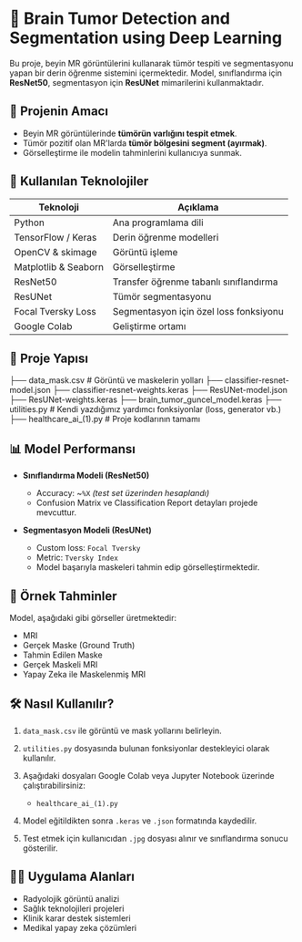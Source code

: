 # 🧠 Brain Tumor Detection and Segmentation using Deep Learning

Bu proje, beyin MR görüntülerini kullanarak tümör tespiti ve segmentasyonu yapan bir derin öğrenme sistemini içermektedir. Model, sınıflandırma için **ResNet50**, segmentasyon için **ResUNet** mimarilerini kullanmaktadır. 

## 🚀 Projenin Amacı

- Beyin MR görüntülerinde **tümörün varlığını tespit etmek**.
- Tümör pozitif olan MR'larda **tümör bölgesini segment (ayırmak)**.
- Görselleştirme ile modelin tahminlerini kullanıcıya sunmak.

## 🧰 Kullanılan Teknolojiler

| Teknoloji | Açıklama |
|----------|----------|
| Python | Ana programlama dili |
| TensorFlow / Keras | Derin öğrenme modelleri |
| OpenCV & skimage | Görüntü işleme |
| Matplotlib & Seaborn | Görselleştirme |
| ResNet50 | Transfer öğrenme tabanlı sınıflandırma |
| ResUNet | Tümör segmentasyonu |
| Focal Tversky Loss | Segmentasyon için özel loss fonksiyonu |
| Google Colab | Geliştirme ortamı |

## 📂 Proje Yapısı

├── data_mask.csv # Görüntü ve maskelerin yolları
├── classifier-resnet-model.json
├── classifier-resnet-weights.keras
├── ResUNet-model.json
├── ResUNet-weights.keras
├── brain_tumor_guncel_model.keras
├── utilities.py # Kendi yazdığımız yardımcı fonksiyonlar (loss, generator vb.)
├── healthcare_ai_(1).py # Proje kodlarının tamamı


## 📊 Model Performansı

- **Sınıflandırma Modeli (ResNet50)**
  - Accuracy: ~`%X` *(test set üzerinden hesaplandı)*
  - Confusion Matrix ve Classification Report detayları projede mevcuttur.

- **Segmentasyon Modeli (ResUNet)**
  - Custom loss: `Focal Tversky`
  - Metric: `Tversky Index`
  - Model başarıyla maskeleri tahmin edip görselleştirmektedir.

## 📸 Örnek Tahminler

Model, aşağıdaki gibi görseller üretmektedir:

- MRI
- Gerçek Maske (Ground Truth)
- Tahmin Edilen Maske
- Gerçek Maskeli MRI
- Yapay Zeka ile Maskelenmiş MRI


## 🛠️ Nasıl Kullanılır?

1. `data_mask.csv` ile görüntü ve mask yollarını belirleyin.
2. `utilities.py` dosyasında bulunan fonksiyonlar destekleyici olarak kullanılır.
3. Aşağıdaki dosyaları Google Colab veya Jupyter Notebook üzerinde çalıştırabilirsiniz:
   - `healthcare_ai_(1).py`

4. Model eğitildikten sonra `.keras` ve `.json` formatında kaydedilir.

5. Test etmek için kullanıcıdan `.jpg` dosyası alınır ve sınıflandırma sonucu gösterilir.

## 👩‍⚕️ Uygulama Alanları

- Radyolojik görüntü analizi
- Sağlık teknolojileri projeleri
- Klinik karar destek sistemleri
- Medikal yapay zeka çözümleri

